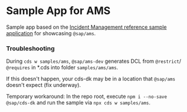 # Sample App for AMS

Sample app based on the [Incident Management reference sample application](https://github.com/cap-js/incidents-app) for showcasing `@sap/ams`.

### Troubleshooting

During `cds w samples/ams`, `@sap/ams-dev` generates DCL from `@restrict`/ `@requires` in *.cds into folder `samples/ams/ams`.

If this doesn't happen, your cds-dk may be in a location that `@sap/ams` doesn't expect (fix underway).

Temporary workaround: In the repo root, execute `npm i --no-save @sap/cds-dk` and run the sample via `npx cds w samples/ams`.
